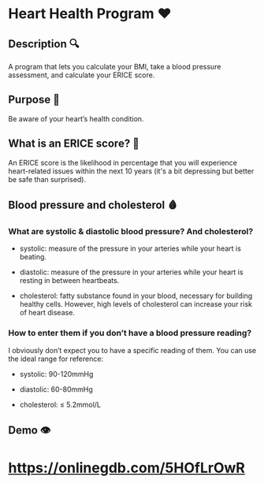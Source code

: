 # Heart Health Program ❤️

## Description 🔍

A program that lets you calculate your BMI, take a blood pressure assessment, and calculate your ERICE score.

## Purpose 🎯

Be aware of your heart’s health condition.

## What is an ERICE score? 🤔

An ERICE score is the likelihood in percentage that you will experience heart-related issues within the next 10 years (it's a bit depressing but better be safe than surprised).

## Blood pressure and cholesterol 🩸

### What are systolic & diastolic blood pressure? And cholesterol?

- systolic: measure of the pressure in your arteries while your heart is beating.

- diastolic: measure of the pressure in your arteries while your heart is resting in between heartbeats.
  
- cholesterol: fatty substance found in your blood, necessary for building healthy cells. However, high levels of cholesterol can increase your risk of heart disease.

### How to enter them if you don’t have a blood pressure reading?

I obviously don’t expect you to have a specific reading of them. You can use the ideal range for reference:

- systolic: 90-120mmHg

- diastolic: 60-80mmHg

- cholesterol: ≤ 5.2mmol/L

## Demo 👁️

# https://onlinegdb.com/5HOfLrOwR
